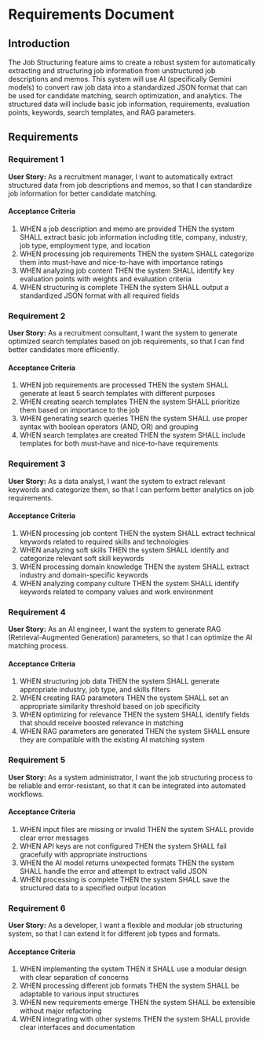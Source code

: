 # Requirements Document

## Introduction

The Job Structuring feature aims to create a robust system for automatically extracting and structuring job information from unstructured job descriptions and memos. This system will use AI (specifically Gemini models) to convert raw job data into a standardized JSON format that can be used for candidate matching, search optimization, and analytics. The structured data will include basic job information, requirements, evaluation points, keywords, search templates, and RAG parameters.

## Requirements

### Requirement 1

**User Story:** As a recruitment manager, I want to automatically extract structured data from job descriptions and memos, so that I can standardize job information for better candidate matching.

#### Acceptance Criteria
1. WHEN a job description and memo are provided THEN the system SHALL extract basic job information including title, company, industry, job type, employment type, and location
2. WHEN processing job requirements THEN the system SHALL categorize them into must-have and nice-to-have with importance ratings
3. WHEN analyzing job content THEN the system SHALL identify key evaluation points with weights and evaluation criteria
4. WHEN structuring is complete THEN the system SHALL output a standardized JSON format with all required fields

### Requirement 2

**User Story:** As a recruitment consultant, I want the system to generate optimized search templates based on job requirements, so that I can find better candidates more efficiently.

#### Acceptance Criteria
1. WHEN job requirements are processed THEN the system SHALL generate at least 5 search templates with different purposes
2. WHEN creating search templates THEN the system SHALL prioritize them based on importance to the job
3. WHEN generating search queries THEN the system SHALL use proper syntax with boolean operators (AND, OR) and grouping
4. WHEN search templates are created THEN the system SHALL include templates for both must-have and nice-to-have requirements

### Requirement 3

**User Story:** As a data analyst, I want the system to extract relevant keywords and categorize them, so that I can perform better analytics on job requirements.

#### Acceptance Criteria
1. WHEN processing job content THEN the system SHALL extract technical keywords related to required skills and technologies
2. WHEN analyzing soft skills THEN the system SHALL identify and categorize relevant soft skill keywords
3. WHEN processing domain knowledge THEN the system SHALL extract industry and domain-specific keywords
4. WHEN analyzing company culture THEN the system SHALL identify keywords related to company values and work environment

### Requirement 4

**User Story:** As an AI engineer, I want the system to generate RAG (Retrieval-Augmented Generation) parameters, so that I can optimize the AI matching process.

#### Acceptance Criteria
1. WHEN structuring job data THEN the system SHALL generate appropriate industry, job type, and skills filters
2. WHEN creating RAG parameters THEN the system SHALL set an appropriate similarity threshold based on job specificity
3. WHEN optimizing for relevance THEN the system SHALL identify fields that should receive boosted relevance in matching
4. WHEN RAG parameters are generated THEN the system SHALL ensure they are compatible with the existing AI matching system

### Requirement 5

**User Story:** As a system administrator, I want the job structuring process to be reliable and error-resistant, so that it can be integrated into automated workflows.

#### Acceptance Criteria
1. WHEN input files are missing or invalid THEN the system SHALL provide clear error messages
2. WHEN API keys are not configured THEN the system SHALL fail gracefully with appropriate instructions
3. WHEN the AI model returns unexpected formats THEN the system SHALL handle the error and attempt to extract valid JSON
4. WHEN processing is complete THEN the system SHALL save the structured data to a specified output location

### Requirement 6

**User Story:** As a developer, I want a flexible and modular job structuring system, so that I can extend it for different job types and formats.

#### Acceptance Criteria
1. WHEN implementing the system THEN it SHALL use a modular design with clear separation of concerns
2. WHEN processing different job formats THEN the system SHALL be adaptable to various input structures
3. WHEN new requirements emerge THEN the system SHALL be extensible without major refactoring
4. WHEN integrating with other systems THEN the system SHALL provide clear interfaces and documentation